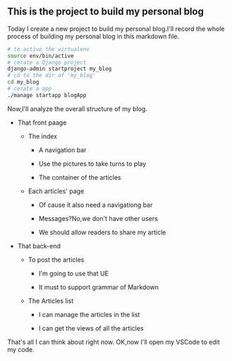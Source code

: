 ## This is the project to build my personal blog        
Today I create a new project to build my personal blog.I'll record the whole process of building my personal blog in this markdown file.
```bash
# to active the virtualenv
source env/bin/active
# cerate a Django project
django-admin startproject my_blog
# cd to the dir of 'my_blog'
cd my_blog
# cerate a app
./manage startapp blogApp
```
Now,I'll analyze the overall structure of my blog. 

- That front paage

    - The index

        - A navigation bar

        - Use the pictures to take turns to play

        - The container of the articles

    - Each articles' page

        - Of cause it also need a navigationg bar

        - Messages?No,we don't have other users

        - We should allow readers to share my article

- That back-end

    - To post the articles 

        - I'm going to use that UE

        - It must to support grammar of Markdown

    - The Articles list

        - I can manage the articles in the list

        - I can get the views of all the articles

That's all I can think about right now.    OK,now I'll open my VSCode to edit my code.      